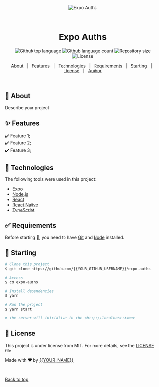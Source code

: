 <div align="center" id="top"> 
  <img src="./.github/app.gif" alt="Expo Auths" />

  &#xa0;

  <!-- <a href="https://expoauths.netlify.app">Demo</a> -->
</div>

<h1 align="center">Expo Auths</h1>

<p align="center">
  <img alt="Github top language" src="https://img.shields.io/github/languages/top/{{YOUR_GITHUB_USERNAME}}/expo-auths?color=56BEB8">

  <img alt="Github language count" src="https://img.shields.io/github/languages/count/{{YOUR_GITHUB_USERNAME}}/expo-auths?color=56BEB8">

  <img alt="Repository size" src="https://img.shields.io/github/repo-size/{{YOUR_GITHUB_USERNAME}}/expo-auths?color=56BEB8">

  <img alt="License" src="https://img.shields.io/github/license/{{YOUR_GITHUB_USERNAME}}/expo-auths?color=56BEB8">

  <!-- <img alt="Github issues" src="https://img.shields.io/github/issues/{{YOUR_GITHUB_USERNAME}}/expo-auths?color=56BEB8" /> -->

  <!-- <img alt="Github forks" src="https://img.shields.io/github/forks/{{YOUR_GITHUB_USERNAME}}/expo-auths?color=56BEB8" /> -->

  <!-- <img alt="Github stars" src="https://img.shields.io/github/stars/{{YOUR_GITHUB_USERNAME}}/expo-auths?color=56BEB8" /> -->
</p>

<!-- Status -->

<!-- <h4 align="center"> 
	🚧  Expo Auths 🚀 Under construction...  🚧
</h4> 

<hr> -->

<p align="center">
  <a href="#dart-about">About</a> &#xa0; | &#xa0; 
  <a href="#sparkles-features">Features</a> &#xa0; | &#xa0;
  <a href="#rocket-technologies">Technologies</a> &#xa0; | &#xa0;
  <a href="#white_check_mark-requirements">Requirements</a> &#xa0; | &#xa0;
  <a href="#checkered_flag-starting">Starting</a> &#xa0; | &#xa0;
  <a href="#memo-license">License</a> &#xa0; | &#xa0;
  <a href="https://github.com/{{YOUR_GITHUB_USERNAME}}" target="_blank">Author</a>
</p>

<br>

## :dart: About ##

Describe your project

## :sparkles: Features ##

:heavy_check_mark: Feature 1;\
:heavy_check_mark: Feature 2;\
:heavy_check_mark: Feature 3;

## :rocket: Technologies ##

The following tools were used in this project:

- [Expo](https://expo.io/)
- [Node.js](https://nodejs.org/en/)
- [React](https://pt-br.reactjs.org/)
- [React Native](https://reactnative.dev/)
- [TypeScript](https://www.typescriptlang.org/)

## :white_check_mark: Requirements ##

Before starting :checkered_flag:, you need to have [Git](https://git-scm.com) and [Node](https://nodejs.org/en/) installed.

## :checkered_flag: Starting ##

```bash
# Clone this project
$ git clone https://github.com/{{YOUR_GITHUB_USERNAME}}/expo-auths

# Access
$ cd expo-auths

# Install dependencies
$ yarn

# Run the project
$ yarn start

# The server will initialize in the <http://localhost:3000>
```

## :memo: License ##

This project is under license from MIT. For more details, see the [LICENSE](LICENSE.md) file.


Made with :heart: by <a href="https://github.com/{{YOUR_GITHUB_USERNAME}}" target="_blank">{{YOUR_NAME}}</a>

&#xa0;

<a href="#top">Back to top</a>
